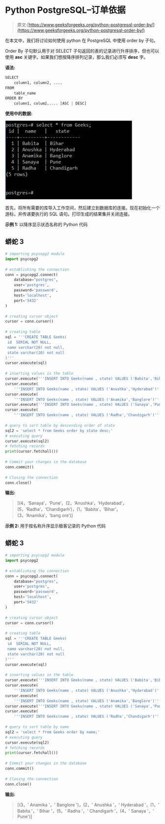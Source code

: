 # Python PostgreSQL–订单依据

> 原文:[https://www.geeksforgeeks.org/python-postgresql-order-by/](https://www.geeksforgeeks.org/python-postgresql-order-by/)

在本文中，我们将讨论如何使用 python 在 PostgreSQL 中使用 order by 子句。

Order By 子句默认用于对 SELECT 子句返回的表的记录进行升序排序，但也可以使用 **asc** 关键字。如果我们想按降序排列记录，那么我们必须写 **desc** 字。

**语法:**

```py
SELECT
    column1, column2, ....
FROM
    table_name
ORDER BY
    column1, colum2,.... [ASC | DESC]
```

**使用中的数据:**

![](img/690460623b4f17ec5fd6680c59b5da00.png)

首先，将所有需要的库导入工作空间，然后建立到数据库的连接。现在初始化一个游标，并传递要执行的 SQL 语句。打印生成的结果集并关闭连接。

**示例 1:** 以降序显示状态名称的 Python 代码

## 蟒蛇 3

```py
# importing psycopg2 module
import psycopg2

# establishing the connection
conn = psycopg2.connect(
    database="postgres",
    user='postgres',
    password='password',
    host='localhost',
    port='5432'
)

# creating cursor object
cursor = conn.cursor()

# creating table
sql = '''CREATE TABLE Geeks(
 id  SERIAL NOT NULL,
 name varchar(20) not null,
 state varchar(20) not null
)'''
cursor.execute(sql)

# inserting values in the table
cursor.execute('''INSERT INTO Geeks(name , state) VALUES ('Babita','Bihar')''')
cursor.execute(
    '''INSERT INTO Geeks(name , state) VALUES ('Anushka','Hyderabad')''')
cursor.execute(
    '''INSERT INTO Geeks(name , state) VALUES ('Anamika','Banglore')''')
cursor.execute('''INSERT INTO Geeks(name , state) VALUES ('Sanaya','Pune')''')
cursor.execute(
    '''INSERT INTO Geeks(name , state) VALUES ('Radha','Chandigarh')''')

# query to sort table by descending order of state
sql2 = 'select * from Geeks order by state desc;'
# executing query
cursor.execute(sql2)
# fetching records
print(cursor.fetchall())

# Commit your changes in the database
conn.commit()

# Closing the connection
conn.close()
```

**输出:**

> [(4，‘Sanaya’，‘Pune’，(2，‘Anushka’，‘Hyderabad’，(5，‘Radha’，‘Chandigarh’)，(1，‘Babita’，‘Bihar’，(3，‘Anamika’，‘bang ore’)]

**示例 2:** 用于按名称升序显示极客记录的 Python 代码

## 蟒蛇 3

```py
# importing psycopg2 module
import psycopg2

# establishing the connection
conn = psycopg2.connect(
    database="postgres",
    user='postgres',
    password='password',
    host='localhost',
    port='5432'
)

# creating cursor object
cursor = conn.cursor()

# creating table
sql = '''CREATE TABLE Geeks(
 id  SERIAL NOT NULL,
 name varchar(20) not null,
 state varchar(20) not null
)'''
cursor.execute(sql)

# inserting values in the table
cursor.execute('''INSERT INTO Geeks(name , state) VALUES ('Babita','Bihar')''')
cursor.execute(
    '''INSERT INTO Geeks(name , state) VALUES ('Anushka','Hyderabad')''')
cursor.execute(
    '''INSERT INTO Geeks(name , state) VALUES ('Anamika','Banglore')''')
cursor.execute('''INSERT INTO Geeks(name , state) VALUES ('Sanaya','Pune')''')
cursor.execute(
    '''INSERT INTO Geeks(name , state) VALUES ('Radha','Chandigarh')''')

# query to sort table by name
sql2 = 'select * from Geeks order by name;'
# executing query
cursor.execute(sql2)
# fetching records
print(cursor.fetchall())

# Commit your changes in the database
conn.commit()

# Closing the connection
conn.close()
```

**输出:**

> [(3，' Anamika '，' Banglore ')，(2，' Anushka '，' Hyderabad '，(1，' Babita '，' Bihar '，(5，' Radha '，' Chandigarh '，(4，' Sanaya '，' Pune')]